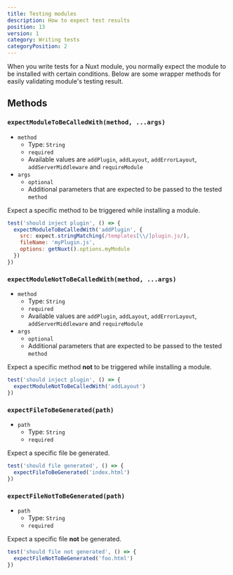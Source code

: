 ```yaml
---
title: Testing modules
description: How to expect test results
position: 13
version: 1
category: Writing tests
categoryPosition: 2
---
```


When you write tests for a Nuxt module, you normally expect the module to be installed with certain conditions. Below are some wrapper methods for easily validating module's testing result.

## Methods

### `expectModuleToBeCalledWith(method, ...args)`

* `method`
  * Type: `String`
  * `required`
  * Available values are `addPlugin`, `addLayout`, `addErrorLayout`, `addServerMiddleware` and `requireModule`
* `args`
  * `optional`
  * Additional parameters that are expected to be passed to the tested `method`

Expect a specific method to be triggered while installing a module.

```js
test('should inject plugin', () => {
  expectModuleToBeCalledWith('addPlugin', {
    src: expect.stringMatching(/templates[\\/]plugin.js/),
    fileName: 'myPlugin.js',
    options: getNuxt().options.myModule
  })
})
```

### `expectModuleNotToBeCalledWith(method, ...args)`

* `method`
  * Type: `String`
  * `required`
  * Available values are `addPlugin`, `addLayout`, `addErrorLayout`, `addServerMiddleware` and `requireModule`
* `args`
  * `optional`
  * Additional parameters that are expected to be passed to the tested `method`

Expect a specific method **not** to be triggered while installing a module.

```js
test('should inject plugin', () => {
  expectModuleNotToBeCalledWith('addLayout')
})
```

### `expectFileToBeGenerated(path)`

* `path`
  * Type: `String`
  * `required`

Expect a specific file be generated.

```js
test('should file generated', () => {
  expectFileToBeGenerated('index.html')
})
```

### `expectFileNotToBeGenerated(path)`

* `path`
  * Type: `String`
  * `required`

Expect a specific file **not** be generated.

```js
test('should file not generated', () => {
  expectFileNotToBeGenerated('foo.html')
})
```
